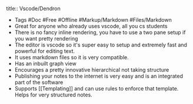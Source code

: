 title:: Vscode/Dendron

- Tags #Doc #Free #Offline #Markup/Markdown #Files/Markdown
- Great for anyone who already uses vscode, all you cs students
- There is no fancy inline rendering, you have to use a two pane setup if you want pretty rendering
- The editor is vscode so it's super easy to setup and extremely fast and powerful for editing text.
- It uses markdown files so it is very compatible.
- Has an inbuilt graph view
- Encourages a pretty innovative hierarchical not taking structure
- Publishing your notes to the internet is very easy and is an integrated part of the software
- Supports [[Templating]] and can use rules to enforce that template. Helps for very structured notes.